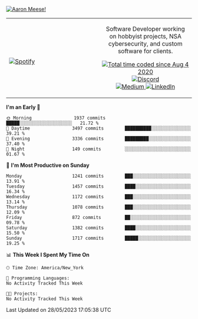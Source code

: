 [![Aaron Meese!](https://user-images.githubusercontent.com/17814535/88975338-a2aabf00-d27f-11ea-963f-8a19608716b4.png)](https://github.com/ajmeese7/readme-ascii "README ASCII")

<!-- Modified from project here: https://github.com/novatorem/novatorem -->
<table width="100%">
  <tr>
  <td width="50%">

&nbsp; <br> [![Spotify](https://ajmeese7.vercel.app/api/spotify)](https://open.spotify.com/user/ajmeese)

  </td>
  <td width="50%">
    <p align="center">
    Software Developer working on hobbyist projects, NSA cybersecurity, and custom software for clients.
    </p>
    <p align="center">
      <a href="https://wakatime.com/@f726891d-3b02-46cd-9b60-e8c59f9e2b14">
        <img src="https://wakatime.com/badge/user/f726891d-3b02-46cd-9b60-e8c59f9e2b14.svg" alt="Total time coded since Aug 4 2020" title="WakaTime" />
      </a>
      <a href="http://link.aaronmeese.com/discord">
        <img src="https://img.shields.io/badge/discord-ajmeese7%234835-369?style=flat-square&logo=discord&logoColor=white&color=purple" alt="Discord" title="Discord">
      </a>
      <br />
      <a href="https://link.aaronmeese.com/medium">
        <img src="https://img.shields.io/badge/medium-ajmeese7-1DB954?style=flat-square&logo=medium&logoColor=white" alt="Medium" title="Medium">
      </a>
      <a href="https://link.aaronmeese.com/linkedin">
        <img src="https://img.shields.io/badge/linkedIn-aaronmeese-1DB954?style=flat-square&logo=linkedin&logoColor=white&color=blue" alt="LinkedIn" title="LinkedIn">
      </a>
    </p>
  </td>

</table>

[//]: <> (The `&nbsp;` is to have Aphelion take up more space)

<!--START_SECTION:waka-->
**I'm an Early 🐤** 

```text
🌞 Morning                1937 commits        █████░░░░░░░░░░░░░░░░░░░░   21.72 % 
🌆 Daytime                3497 commits        ██████████░░░░░░░░░░░░░░░   39.21 % 
🌃 Evening                3336 commits        █████████░░░░░░░░░░░░░░░░   37.40 % 
🌙 Night                  149 commits         ░░░░░░░░░░░░░░░░░░░░░░░░░   01.67 % 
```
📅 **I'm Most Productive on Sunday** 

```text
Monday                   1241 commits        ███░░░░░░░░░░░░░░░░░░░░░░   13.91 % 
Tuesday                  1457 commits        ████░░░░░░░░░░░░░░░░░░░░░   16.34 % 
Wednesday                1172 commits        ███░░░░░░░░░░░░░░░░░░░░░░   13.14 % 
Thursday                 1078 commits        ███░░░░░░░░░░░░░░░░░░░░░░   12.09 % 
Friday                   872 commits         ██░░░░░░░░░░░░░░░░░░░░░░░   09.78 % 
Saturday                 1382 commits        ████░░░░░░░░░░░░░░░░░░░░░   15.50 % 
Sunday                   1717 commits        █████░░░░░░░░░░░░░░░░░░░░   19.25 % 
```


📊 **This Week I Spent My Time On** 

```text
🕑︎ Time Zone: America/New_York

💬 Programming Languages: 
No Activity Tracked This Week

🐱‍💻 Projects: 
No Activity Tracked This Week
```


 Last Updated on 28/05/2023 17:05:38 UTC
<!--END_SECTION:waka-->
